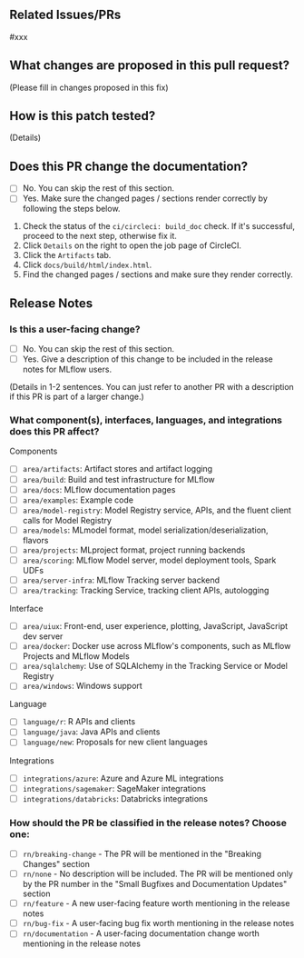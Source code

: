 <!-- 🚨 We recommend pull requests be filed from a non-master branch (e.g. <username>:fix-xxx) on a repository fork 🚨 -->

## Related Issues/PRs

<!--
Please reference any related feature requests, issues, or PRs here. For example, `#123`. To automatically close the referenced items when this PR is merged, please use a closing keyword (close, fix, or resolve). For example, `Close #123`. See https://docs.github.com/en/issues/tracking-your-work-with-issues/linking-a-pull-request-to-an-issue for more information.
-->
#xxx

## What changes are proposed in this pull request?

(Please fill in changes proposed in this fix)

## How is this patch tested?

(Details)

## Does this PR change the documentation?

- [ ] No. You can skip the rest of this section.
- [ ] Yes. Make sure the changed pages / sections render correctly by following the steps below.

1. Check the status of the `ci/circleci: build_doc` check. If it's successful, proceed to the
   next step, otherwise fix it.
2. Click `Details` on the right to open the job page of CircleCI.
3. Click the `Artifacts` tab.
4. Click `docs/build/html/index.html`.
5. Find the changed pages / sections and make sure they render correctly.

## Release Notes

### Is this a user-facing change?

- [ ] No. You can skip the rest of this section.
- [ ] Yes. Give a description of this change to be included in the release notes for MLflow users.

(Details in 1-2 sentences. You can just refer to another PR with a description if this PR is part of a larger change.)

### What component(s), interfaces, languages, and integrations does this PR affect?
Components
- [ ] `area/artifacts`: Artifact stores and artifact logging
- [ ] `area/build`: Build and test infrastructure for MLflow
- [ ] `area/docs`: MLflow documentation pages
- [ ] `area/examples`: Example code
- [ ] `area/model-registry`: Model Registry service, APIs, and the fluent client calls for Model Registry
- [ ] `area/models`: MLmodel format, model serialization/deserialization, flavors
- [ ] `area/projects`: MLproject format, project running backends
- [ ] `area/scoring`: MLflow Model server, model deployment tools, Spark UDFs
- [ ] `area/server-infra`: MLflow Tracking server backend
- [ ] `area/tracking`: Tracking Service, tracking client APIs, autologging

Interface
- [ ] `area/uiux`: Front-end, user experience, plotting, JavaScript, JavaScript dev server
- [ ] `area/docker`: Docker use across MLflow's components, such as MLflow Projects and MLflow Models
- [ ] `area/sqlalchemy`: Use of SQLAlchemy in the Tracking Service or Model Registry
- [ ] `area/windows`: Windows support

Language
- [ ] `language/r`: R APIs and clients
- [ ] `language/java`: Java APIs and clients
- [ ] `language/new`: Proposals for new client languages

Integrations
- [ ] `integrations/azure`: Azure and Azure ML integrations
- [ ] `integrations/sagemaker`: SageMaker integrations
- [ ] `integrations/databricks`: Databricks integrations

<!--
Insert an empty named anchor here to allow jumping to this section with a fragment URL
(e.g. https://github.com/mlflow/mlflow/pull/123#user-content-release-note-category).
Note that GitHub prefixes anchor names in markdown with "user-content-".
-->
<a name="release-note-category"></a>
### How should the PR be classified in the release notes? Choose one:

- [ ] `rn/breaking-change` - The PR will be mentioned in the "Breaking Changes" section
- [ ] `rn/none` - No description will be included. The PR will be mentioned only by the PR number in the "Small Bugfixes and Documentation Updates" section
- [ ] `rn/feature` - A new user-facing feature worth mentioning in the release notes
- [ ] `rn/bug-fix` - A user-facing bug fix worth mentioning in the release notes
- [ ] `rn/documentation` - A user-facing documentation change worth mentioning in the release notes
